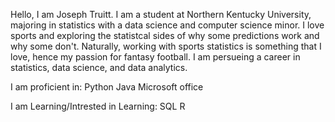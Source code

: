 Hello, I am Joseph Truitt. I am a student at Northern Kentucky University, majoring in statistics with a data science and computer science minor. I love sports and exploring the statistcal sides of why some predictions work and why some don't. Naturally, working with sports statistics is something that I love, hence my passion for fantasy football. I am persueing a career in statistics, data science, and data analytics.

I am proficient in:
Python
Java
Microsoft office

I am Learning/Intrested in Learning:
SQL
R
